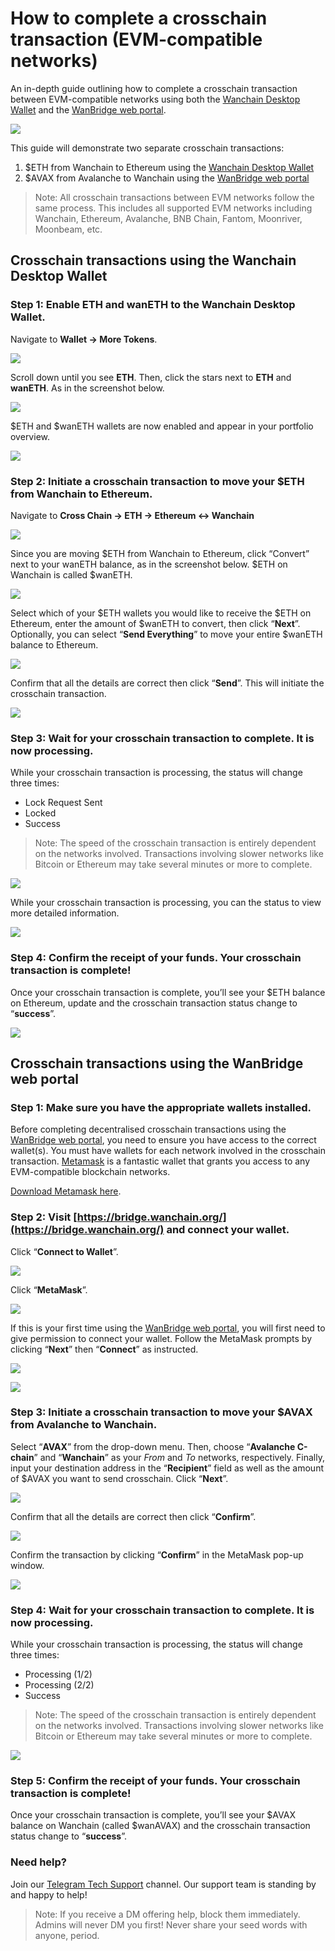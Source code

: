 # How to complete a crosschain transaction (EVM-compatible networks)

An in-depth guide outlining how to complete a crosschain transaction between EVM-compatible networks using both the [Wanchain Desktop Wallet](https://www.wanchain.org/wanwallet) and the [WanBridge web portal](https://bridge.wanchain.org/#/).

![](https://miro.medium.com/max/1400/1*63H5Pp82YHyDnnQkxuDiLA.jpeg)

This guide will demonstrate two separate crosschain transactions:

1. $ETH from Wanchain to Ethereum using the [Wanchain Desktop Wallet](https://www.wanchain.org/wanwallet)
2. $AVAX from Avalanche to Wanchain using the [WanBridge web portal](https://bridge.wanchain.org/#/)

> Note: All crosschain transactions between EVM networks follow the same process. This includes all supported EVM networks including Wanchain, Ethereum, Avalanche, BNB Chain, Fantom, Moonriver, Moonbeam, etc.

## Crosschain transactions using the Wanchain Desktop Wallet

### Step 1: Enable ETH and wanETH to the Wanchain Desktop Wallet.

Navigate to **Wallet → More Tokens**.

![](https://miro.medium.com/max/1400/1*Xe3yjx-kqypYdfSwr7EJaQ.png)

Scroll down until you see **ETH**. Then, click the stars next to **ETH** and **wanETH**. As in the screenshot below.

![](https://miro.medium.com/max/1400/1*8D01TdoTHccB5XVNBpDhSg.png)

$ETH and $wanETH wallets are now enabled and appear in your portfolio overview.

![](https://miro.medium.com/max/1400/1*vS_SdaCBSP0FM-w9ffkkFw.png)

### Step 2: Initiate a crosschain transaction to move your $ETH from Wanchain to Ethereum.

Navigate to **Cross Chain → ETH → Ethereum <-> Wanchain**

![](https://miro.medium.com/max/1400/1*qcoKPOKGyQzWXftWK31RAw.png)

Since you are moving $ETH from Wanchain to Ethereum, click “Convert” next to your wanETH balance, as in the screenshot below. $ETH on Wanchain is called $wanETH.

![](https://miro.medium.com/max/1400/1*aSRwSQeJ0gVio9qK_QA13A.png)

Select which of your $ETH wallets you would like to receive the $ETH on Ethereum, enter the amount of $wanETH to convert, then click “**Next**”. Optionally, you can select “**Send Everything**” to move your entire $wanETH balance to Ethereum.

![](https://miro.medium.com/max/1400/1*uTm2Q2XWAKC7qQWMmMgE5Q.png)

Confirm that all the details are correct then click “**Send**”. This will initiate the crosschain transaction.

![](https://miro.medium.com/max/1400/1*dXDSnjnqC3TUG_XAz6Wzkg.png)

### Step 3: Wait for your crosschain transaction to complete. It is now processing.

While your crosschain transaction is processing, the status will change three times:

* Lock Request Sent
* Locked
* Success

> Note: The speed of the crosschain transaction is entirely dependent on the networks involved. Transactions involving slower networks like Bitcoin or Ethereum may take several minutes or more to complete.

![](https://miro.medium.com/max/1400/1*JSmY7NCfArvSH1Hf6PA6BA.png)

While your crosschain transaction is processing, you can the status to view more detailed information.

![](https://miro.medium.com/max/1400/1*iUwEXXYDveioga_8vXzdYQ.png)

### Step 4: Confirm the receipt of your funds. Your crosschain transaction is complete!

Once your crosschain transaction is complete, you’ll see your $ETH balance on Ethereum, update and the crosschain transaction status change to “**success**”.

![](https://miro.medium.com/max/1400/1*HCnq06DOCxSeDoTaoDIW7w.png)

## Crosschain transactions using the WanBridge web portal

### Step 1: Make sure you have the appropriate wallets installed.

Before completing decentralised crosschain transactions using the [WanBridge web portal](https://bridge.wanchain.org/#/), you need to ensure you have access to the correct wallet(s). You must have wallets for each network involved in the crosschain transaction. [Metamask](https://metamask.io/) is a fantastic wallet that grants you access to any EVM-compatible blockchain networks.

[Download Metamask here](https://metamask.io/).

### Step 2: Visit [https://bridge.wanchain.org/](https://bridge.wanchain.org/) and connect your wallet.

Click “**Connect to Wallet**”.

![](https://miro.medium.com/max/1400/1*sDqditmqM8k0GuABR9VXfg.png)

Click “**MetaMask**”.

![](https://miro.medium.com/max/1400/1*UtkCz96BRlQY9So01fOG3g.png)

If this is your first time using the [WanBridge web portal](https://bridge.wanchain.org/#/), you will first need to give permission to connect your wallet. Follow the MetaMask prompts by clicking “**Next**” then “**Connect**” as instructed.

![](https://miro.medium.com/max/1400/1*EOT2yCaKlEuscOnSM7qQ5g.png)

![](https://miro.medium.com/max/1400/1*ju-IHbWsDaX_3ptQFbuUvg.png)

### Step 3: Initiate a crosschain transaction to move your $AVAX from Avalanche to Wanchain.

Select “**AVAX**” from the drop-down menu. Then, choose “**Avalanche C-chain**” and “**Wanchain**” as your _From_ and _To_ networks, respectively. Finally, input your destination address in the “**Recipient**” field as well as the amount of $AVAX you want to send crosschain. Click “**Next**”.

![](https://miro.medium.com/max/1400/1*yfKH04pkmeOJNXFIhviq1A.png)

Confirm that all the details are correct then click “**Confirm**”.

![](https://miro.medium.com/max/1400/1*9RidOIto1iNDfzmAlcekaA.png)

Confirm the transaction by clicking “**Confirm**” in the MetaMask pop-up window.

![](https://miro.medium.com/max/1400/1*upgN-9x2ZL3QUSP263iS5Q.png)

### Step 4: Wait for your crosschain transaction to complete. It is now processing.

While your crosschain transaction is processing, the status will change three times:

* Processing (1/2)
* Processing (2/2)
* Success

> Note: The speed of the crosschain transaction is entirely dependent on the networks involved. Transactions involving slower networks like Bitcoin or Ethereum may take several minutes or more to complete.

![](https://miro.medium.com/max/1400/1*7-TPc56j84d24L_xCU0FPA.png)

### Step 5: Confirm the receipt of your funds. Your crosschain transaction is complete!

Once your crosschain transaction is complete, you’ll see your $AVAX balance on Wanchain (called $wanAVAX) and the crosschain transaction status change to “**success**”.

### Need help?

Join our [Telegram Tech Support](https://t.me/WanchainSupport) channel. Our support team is standing by and happy to help!

> Note: If you receive a DM offering help, block them immediately. Admins will never DM you first! Never share your seed words with anyone, period.
